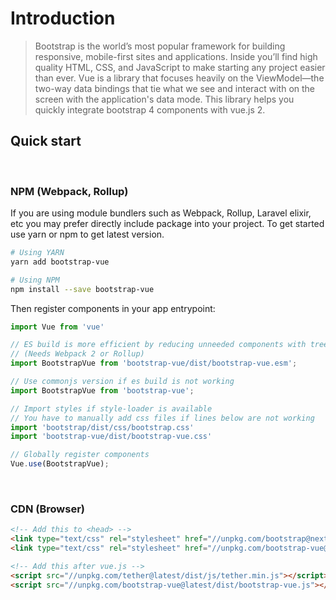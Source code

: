 # Introduction

> Bootstrap is the world’s most popular framework for building responsive, mobile-first sites and applications. Inside you’ll find high quality HTML, CSS, and JavaScript to make starting any project easier than ever. Vue is a library that focuses heavily on the ViewModel—the two-way data bindings that tie what we see and interact with on the screen with the application's data mode. 
This library helps you quickly integrate bootstrap 4 components with vue.js 2.

## Quick start

<br>

### NPM (Webpack, Rollup)
If you are using module bundlers such as Webpack, Rollup, Laravel elixir, etc you may prefer directly include package
into your project. To get started use yarn or npm to get latest version.

```sh
# Using YARN
yarn add bootstrap-vue

# Using NPM
npm install --save bootstrap-vue
```

Then register components in your app entrypoint:

```js
import Vue from 'vue'

// ES build is more efficient by reducing unneeded components with tree-shaking.
// (Needs Webpack 2 or Rollup)
import BootstrapVue from 'bootstrap-vue/dist/bootstrap-vue.esm';

// Use commonjs version if es build is not working
import BootstrapVue from 'bootstrap-vue';

// Import styles if style-loader is available
// You have to manually add css files if lines below are not working
import 'bootstrap/dist/css/bootstrap.css'
import 'bootstrap-vue/dist/bootstrap-vue.css'

// Globally register components
Vue.use(BootstrapVue);
```

<br>

### CDN (Browser)

```html
<!-- Add this to <head> -->
<link type="text/css" rel="stylesheet" href="//unpkg.com/bootstrap@next/dist/css/bootstrap.min.css"/>
<link type="text/css" rel="stylesheet" href="//unpkg.com/bootstrap-vue@latest/dist/bootstrap-vue.css"/>

<!-- Add this after vue.js -->
<script src="//unpkg.com/tether@latest/dist/js/tether.min.js"></script>
<script src="//unpkg.com/bootstrap-vue@latest/dist/bootstrap-vue.js"></script>
```

